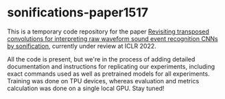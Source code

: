 # sonifications-paper1517

This is a temporary code repository for the paper [Revisiting transposed convolutions for interpreting raw waveform sound event recognition CNNs by sonification](https://openreview.net/forum?id=uecYQBshVYV), currently under review at ICLR 2022.

All the code is present, but we're in the process of adding detailed documentation and instructions for replicating our experiments, including exact commands used as well as pretrained models for all experiments.
Training was done on TPU devices, whereas evaluation and metrics calculation was done on a single local GPU.
Stay tuned! 
